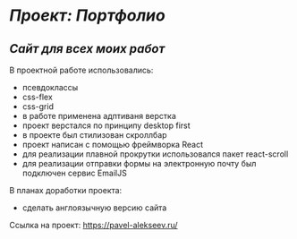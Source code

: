 # **_Проект: Портфолио_**
## *Сайт для всех моих работ*

В проектной работе использовались:
* псевдоклассы
* css-flex
* css-grid
* в работе применена адптиваня верстка
* проект верстался по принципу desktop first
* в проекте был стилизован скроллбар
* проект написан с помощью фреймворка React
* для реализации плавной прокрутки использовался пакет react-scroll
* для реализации отправки формы на электронную почту был подключен сервис EmailJS

В планах доработки проекта:
* сделать англоязычную версию сайта


Ссылка на проект: https://pavel-alekseev.ru/
